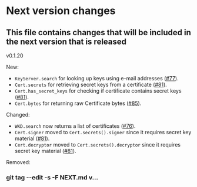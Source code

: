# Next version changes
## This file contains changes that will be included in the next version that is released
v0.1.20

New:
  - `KeyServer.search` for looking up keys using e-mail addresses ([#77]).
  - `Cert.secrets` for retrieving secret keys from a certificate ([#81]).
  - `Cert.has_secret_keys` for checking if certificate contains secret keys ([#81]).
  - `Cert.bytes` for returning raw Certificate bytes ([#85]).

Changed:
  - `WKD.search` now returns a list of certificates ([#76]).
  - `Cert.signer` moved to `Cert.secrets().signer` since it requires secret key material ([#81]).
  - `Cert.decryptor` moved to `Cert.secrets().decryptor` since it requires secret key material ([#81]).

Removed:

[#76]: https://codeberg.org/wiktor/pysequoia/issues/76
[#77]: https://codeberg.org/wiktor/pysequoia/issues/77
[#81]: https://codeberg.org/wiktor/pysequoia/issues/81
[#85]: https://codeberg.org/wiktor/pysequoia/issues/85

### git tag --edit -s -F NEXT.md v...
